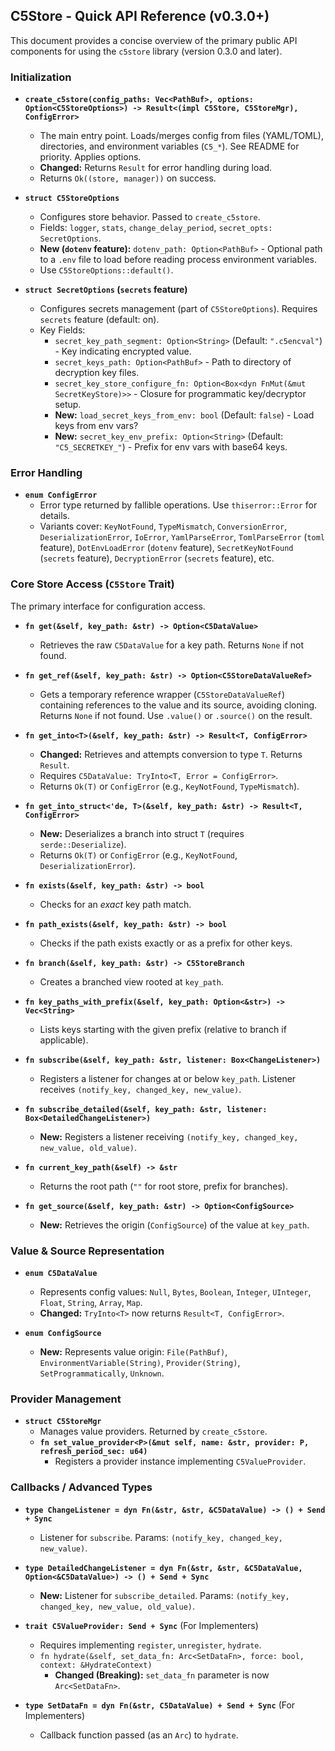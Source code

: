 ## C5Store - Quick API Reference (v0.3.0+)

This document provides a concise overview of the primary public API components for using the `c5store` library (version 0.3.0 and later).

### Initialization

*   **`create_c5store(config_paths: Vec<PathBuf>, options: Option<C5StoreOptions>) -> Result<(impl C5Store, C5StoreMgr), ConfigError>`**
    *   The main entry point. Loads/merges config from files (YAML/TOML), directories, and environment variables (`C5_*`). See README for priority. Applies options.
    *   **Changed:** Returns `Result` for error handling during load.
    *   Returns `Ok((store, manager))` on success.

*   **`struct C5StoreOptions`**
    *   Configures store behavior. Passed to `create_c5store`.
    *   Fields: `logger`, `stats`, `change_delay_period`, `secret_opts: SecretOptions`.
    *   **New (`dotenv` feature):** `dotenv_path: Option<PathBuf>` - Optional path to a `.env` file to load before reading process environment variables.
    *   Use `C5StoreOptions::default()`.

*   **`struct SecretOptions` (`secrets` feature)**
    *   Configures secrets management (part of `C5StoreOptions`). Requires `secrets` feature (default: on).
    *   Key Fields:
        *   `secret_key_path_segment: Option<String>` (Default: `".c5encval"`) - Key indicating encrypted value.
        *   `secret_keys_path: Option<PathBuf>` - Path to directory of decryption key files.
        *   `secret_key_store_configure_fn: Option<Box<dyn FnMut(&mut SecretKeyStore)>>` - Closure for programmatic key/decryptor setup.
        *   **New:** `load_secret_keys_from_env: bool` (Default: `false`) - Load keys from env vars?
        *   **New:** `secret_key_env_prefix: Option<String>` (Default: `"C5_SECRETKEY_"`) - Prefix for env vars with base64 keys.

### Error Handling

*   **`enum ConfigError`**
    *   Error type returned by fallible operations. Use `thiserror::Error` for details.
    *   Variants cover: `KeyNotFound`, `TypeMismatch`, `ConversionError`, `DeserializationError`, `IoError`, `YamlParseError`, `TomlParseError` (`toml` feature), `DotEnvLoadError` (`dotenv` feature), `SecretKeyNotFound` (`secrets` feature), `DecryptionError` (`secrets` feature), etc.

### Core Store Access (`C5Store` Trait)

The primary interface for configuration access.

*   **`fn get(&self, key_path: &str) -> Option<C5DataValue>`**
    *   Retrieves the raw `C5DataValue` for a key path. Returns `None` if not found.

*   **`fn get_ref(&self, key_path: &str) -> Option<C5StoreDataValueRef>`**
    *   Gets a temporary reference wrapper (`C5StoreDataValueRef`) containing references to the value and its source, avoiding cloning. Returns `None` if not found. Use `.value()` or `.source()` on the result.

*   **`fn get_into<T>(&self, key_path: &str) -> Result<T, ConfigError>`**
    *   **Changed:** Retrieves and attempts conversion to type `T`. Returns `Result`.
    *   Requires `C5DataValue: TryInto<T, Error = ConfigError>`.
    *   Returns `Ok(T)` or `ConfigError` (e.g., `KeyNotFound`, `TypeMismatch`).

*   **`fn get_into_struct<'de, T>(&self, key_path: &str) -> Result<T, ConfigError>`**
    *   **New:** Deserializes a branch into struct `T` (requires `serde::Deserialize`).
    *   Returns `Ok(T)` or `ConfigError` (e.g., `KeyNotFound`, `DeserializationError`).

*   **`fn exists(&self, key_path: &str) -> bool`**
    *   Checks for an *exact* key path match.

*   **`fn path_exists(&self, key_path: &str) -> bool`**
    *   Checks if the path exists exactly or as a prefix for other keys.

*   **`fn branch(&self, key_path: &str) -> C5StoreBranch`**
    *   Creates a branched view rooted at `key_path`.

*   **`fn key_paths_with_prefix(&self, key_path: Option<&str>) -> Vec<String>`**
    *   Lists keys starting with the given prefix (relative to branch if applicable).

*   **`fn subscribe(&self, key_path: &str, listener: Box<ChangeListener>)`**
    *   Registers a listener for changes at or below `key_path`. Listener receives `(notify_key, changed_key, new_value)`.

*   **`fn subscribe_detailed(&self, key_path: &str, listener: Box<DetailedChangeListener>)`**
    *   **New:** Registers a listener receiving `(notify_key, changed_key, new_value, old_value)`.

*   **`fn current_key_path(&self) -> &str`**
    *   Returns the root path (`""` for root store, prefix for branches).

*   **`fn get_source(&self, key_path: &str) -> Option<ConfigSource>`**
    *   **New:** Retrieves the origin (`ConfigSource`) of the value at `key_path`.

### Value & Source Representation

*   **`enum C5DataValue`**
    *   Represents config values: `Null`, `Bytes`, `Boolean`, `Integer`, `UInteger`, `Float`, `String`, `Array`, `Map`.
    *   **Changed:** `TryInto<T>` now returns `Result<T, ConfigError>`.

*   **`enum ConfigSource`**
    *   **New:** Represents value origin: `File(PathBuf)`, `EnvironmentVariable(String)`, `Provider(String)`, `SetProgrammatically`, `Unknown`.

### Provider Management

*   **`struct C5StoreMgr`**
    *   Manages value providers. Returned by `create_c5store`.
    *   **`fn set_value_provider<P>(&mut self, name: &str, provider: P, refresh_period_sec: u64)`**
        *   Registers a provider instance implementing `C5ValueProvider`.

### Callbacks / Advanced Types

*   **`type ChangeListener = dyn Fn(&str, &str, &C5DataValue) -> () + Send + Sync`**
    *   Listener for `subscribe`. Params: `(notify_key, changed_key, new_value)`.

*   **`type DetailedChangeListener = dyn Fn(&str, &str, &C5DataValue, Option<&C5DataValue>) -> () + Send + Sync`**
    *   **New:** Listener for `subscribe_detailed`. Params: `(notify_key, changed_key, new_value, old_value)`.

*   **`trait C5ValueProvider: Send + Sync`** (For Implementers)
    *   Requires implementing `register`, `unregister`, `hydrate`.
    *   `fn hydrate(&self, set_data_fn: Arc<SetDataFn>, force: bool, context: &HydrateContext)`
        *   **Changed (Breaking):** `set_data_fn` parameter is now `Arc<SetDataFn>`.

*   **`type SetDataFn = dyn Fn(&str, C5DataValue) + Send + Sync`** (For Implementers)
    *   Callback function passed (as an `Arc`) to `hydrate`.